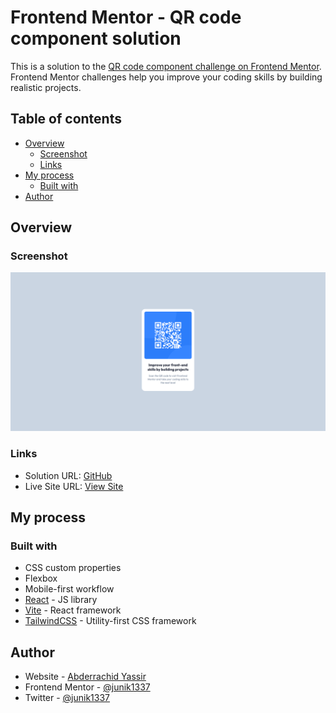 # Frontend Mentor - QR code component solution

This is a solution to the [QR code component challenge on Frontend Mentor](https://www.frontendmentor.io/challenges/qr-code-component-iux_sIO_H). Frontend Mentor challenges help you improve your coding skills by building realistic projects.

## Table of contents

- [Overview](#overview)
  - [Screenshot](#screenshot)
  - [Links](#links)
- [My process](#my-process)
  - [Built with](#built-with)
- [Author](#author)

## Overview

### Screenshot

![Screenshot](./public/Screenshot.png)

### Links

- Solution URL: [GitHub](https://github.com/junik1337/FMentor-Project1)
- Live Site URL: [View Site](https://f-mentor-project1.vercel.app/)

## My process

### Built with

- CSS custom properties
- Flexbox
- Mobile-first workflow
- [React](https://reactjs.org/) - JS library
- [Vite](https://vite.dev/) - React framework
- [TailwindCSS](https://tailwindcss.com/) - Utility-first CSS framework

## Author

- Website - [Abderrachid Yassir](https://abderrachid.xyz)
- Frontend Mentor - [@junik1337](https://www.frontendmentor.io/profile/junik1337)
- Twitter - [@junik1337](https://www.twitter.com/junik1337)
